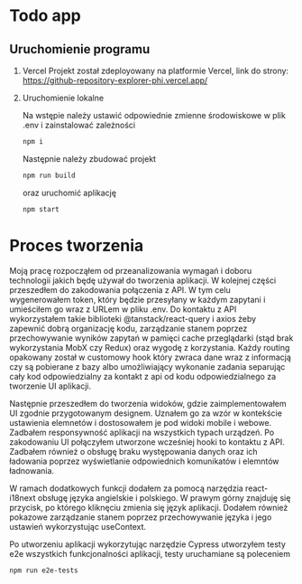 # Todo app

## Uruchomienie programu

<!-- ### Backend -->

1.  Vercel
    Projekt został zdeployowany na platformie Vercel, link do strony: https://github-repository-explorer-phi.vercel.app/

2.  Uruchomienie lokalne

    Na wstępie należy ustawić odpowiednie zmienne środowiskowe w plik .env i zainstalować zależności

    ```sh
    npm i
    ```

    Następnie należy zbudować projekt

    ```sh
    npm run build
    ```

    oraz uruchomić aplikację

    ```sh
    npm start
    ```

# Proces tworzenia

Moją pracę rozpocząłem od przeanalizowania wymagań i doboru technologii jakich będę używał do tworzenia aplikacji. W kolejnej części przeszedłem do zakodowania połączenia z API. W tym celu wygenerowałem token, który będzie przesyłany w każdym zapytani i umieściłem go wraz z URLem w pliku .env. Do kontaktu z API wykorzystałem takie biblioteki @tanstack/react-query i axios żeby zapewnić dobrą organizację kodu, zarządzanie stanem poprzez przechowywanie wyników zapytań w pamięci cache przeglądarki (stąd brak wykorzystania MobX czy Redux) oraz wygodę z korzystania. Każdy routing opakowany został w customowy hook który zwraca dane wraz z informacją czy są pobierane z bazy albo umożliwiający wykonanie zadania separując cały kod odpowiedzialny za kontakt z api od kodu odpowiedzialnego za tworzenie UI aplikacji.

Następnie przeszedłem do tworzenia widoków, gdzie zaimplementowałem UI zgodnie przygotowanym designem. Uznałem go za wzór w kontekście ustawienia elemnetów i dostosowałem je pod widoki mobile i webowe. Zadbałem responsywność aplikacji na wszystkich typach urządzeń. Po zakodowaniu UI połączyłem utworzone wcześniej hooki to kontaktu z API. Zadbałem również o obsługę braku występowania danych oraz ich ładowania poprzez wyświetlanie odpowiednich komunikatów i elemntów ładnowania.

W ramach dodatkowych funkcji dodałem za pomocą narzędzia react-i18next obsługę języka angielskie i polskiego. W prawym górny znajduję się przycisk, po którego kliknęciu zmienia się język aplikacji. Dodałem również pokazowe zarządzanie stanem poprzez przechowywanie języka i jego ustawień wykorzystując useContext.

Po utworzeniu aplikacji wykorzytując narzędzie Cypress utworzyłem testy e2e wszystkich funkcjonalności aplikacji, testy uruchamiane są poleceniem

```sh
npm run e2e-tests
```
